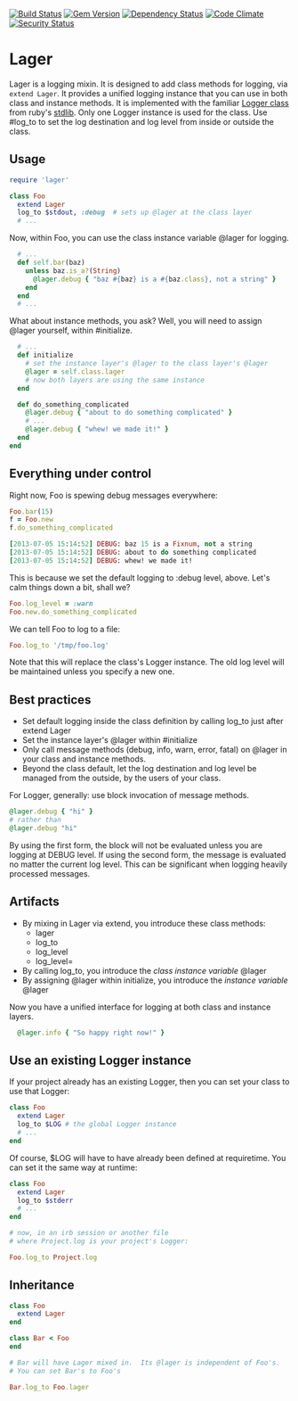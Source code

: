 [![Build Status](https://travis-ci.org/rickhull/lager.svg?branch=master)](https://travis-ci.org/rickhull/lager)
[![Gem Version](https://badge.fury.io/rb/lager.svg)](http://badge.fury.io/rb/lager)
[![Dependency Status](https://gemnasium.com/rickhull/lager.svg)](https://gemnasium.com/rickhull/lager)
[![Code Climate](https://codeclimate.com/github/rickhull/lager/badges/gpa.svg)](https://codeclimate.com/github/rickhull/lager/badges)
[![Security Status](https://hakiri.io/github/rickhull/lager/master.svg)](https://hakiri.io/github/rickhull/lager/master)

Lager
=====
Lager is a logging mixin.  It is designed to add class methods for logging, via `extend Lager`.  It provides a unified logging instance that you can use in both class and instance methods.  It is implemented with the familiar [Logger class](http://ruby-doc.org/stdlib-2.0/libdoc/logger/rdoc/Logger.html) from ruby's [stdlib](http://ruby-doc.org/stdlib/).  Only one Logger instance is used for the class.  Use #log_to to set the log destination and log level from inside or outside the class.

Usage
-----
```ruby
require 'lager'

class Foo
  extend Lager
  log_to $stdout, :debug  # sets up @lager at the class layer
  # ...
```

Now, within Foo, you can use the class instance variable @lager for logging.

```ruby
  # ...
  def self.bar(baz)
    unless baz.is_a?(String)
      @lager.debug { "baz #{baz} is a #{baz.class}, not a string" }
    end
  end
  # ...
```

What about instance methods, you ask?  Well, you will need to assign @lager yourself, within #initialize.

```ruby
  # ...
  def initialize
    # set the instance layer's @lager to the class layer's @lager
    @lager = self.class.lager
    # now both layers are using the same instance
  end

  def do_something_complicated
    @lager.debug { "about to do something complicated" }
    # ...
    @lager.debug { "whew! we made it!" }
  end
end
```

Everything under control
------------------------
Right now, Foo is spewing debug messages everywhere:

```ruby
Foo.bar(15)
f = Foo.new
f.do_something_complicated

[2013-07-05 15:14:52] DEBUG: baz 15 is a Fixnum, not a string
[2013-07-05 15:14:52] DEBUG: about to do something complicated
[2013-07-05 15:14:52] DEBUG: whew! we made it!
```

This is because we set the default logging to :debug level, above.  Let's calm things down a bit, shall we?

```ruby
Foo.log_level = :warn
Foo.new.do_something_complicated
```

We can tell Foo to log to a file:

```ruby
Foo.log_to '/tmp/foo.log'
```

Note that this will replace the class's Logger instance.  The old log level will be maintained unless you specify a new one.

Best practices
--------------
* Set default logging inside the class definition by calling log_to just after extend Lager
* Set the instance layer's @lager within #initialize
* Only call message methods (debug, info, warn, error, fatal) on @lager in your class and instance methods.
* Beyond the class default, let the log destination and log level be managed from the outside, by the users of your class.

For Logger, generally: use block invocation of message methods.

```ruby
@lager.debug { "hi" }
# rather than
@lager.debug "hi"
```

By using the first form, the block will not be evaluated unless you are logging at DEBUG level.  If using the second form, the message is evaluated no matter the current log level.  This can be significant when logging heavily processed  messages.

Artifacts
---------
* By mixing in Lager via extend, you introduce these class methods:
  * lager
  * log_to
  * log_level
  * log_level=
* By calling log_to, you introduce the *class instance variable* @lager
* By assigning @lager within initialize, you introduce the *instance variable* @lager

Now you have a unified interface for logging at both class and instance layers.

```ruby
  @lager.info { "So happy right now!" }
```

Use an existing Logger instance
-------------------------------
If your project already has an existing Logger, then you can set your class to use that Logger:

```ruby
class Foo
  extend Lager
  log_to $LOG # the global Logger instance
  # ...
end
```

Of course, $LOG will have to have already been defined at requiretime.  You can set it the same way at runtime:

```ruby
class Foo
  extend Lager
  log_to $stderr
  # ...
end

# now, in an irb session or another file
# where Project.log is your project's Logger:

Foo.log_to Project.log
```

Inheritance
-----------
```ruby
class Foo
  extend Lager
end

class Bar < Foo
end

# Bar will have Lager mixed in.  Its @lager is independent of Foo's.
# You can set Bar's to Foo's

Bar.log_to Foo.lager
```
